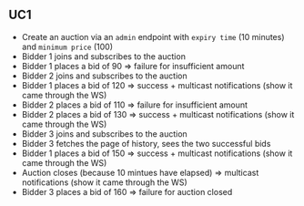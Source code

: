 UC1
---

- Create an auction via an `admin` endpoint with `expiry time` (10 minutes)  and `minimum price` (100)
- Bidder 1 joins and subscribes to the auction
- Bidder 1 places a bid of 90 => failure for insufficient amount
- Bidder 2 joins and subscribes to the auction
- Bidder 1 places a bid of 120 => success + multicast notifications (show it came through the WS)
- Bidder 2 places a bid of 110 => failure for insufficient amount
- Bidder 2 places a bid of 130 => success + multicast notifications (show it came through the WS)
- Bidder 3 joins and subscribes to the auction
- Bidder 3 fetches the page of history, sees the two successful bids
- Bidder 1 places a bid of 150 => success + multicast notifications (show it came through the WS)
- Auction closes (because 10 mintues have elapsed) => multicast notifications (show it came through the WS)
- Bidder 3 places a bid of 160 => failure for auction closed
